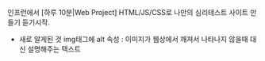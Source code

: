 인프런에서 [하루 10분|Web Project] HTML/JS/CSS로 나만의 심리테스트 사이트 만들기 듣기시작.

* 새로 알게된 것
img태그에 alt 속성 : 이미지가 웹상에서 깨져서 나타나지 않을때 대신 설명해주는 텍스트
